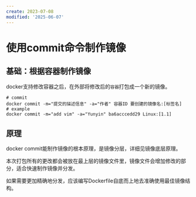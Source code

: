 ```yaml
---
create: 2023-07-08
modified: '2025-06-07'
---
```


# 使用commit命令制作镜像

## 基础：根据容器制作镜像

docker支持修改容器之后，在外部将修改后的`容器`打包成一个新的镜像。

```shell
# commit
docker commit -m="提交的描述信息" -a="作者" 容器ID 要创建的镜像名:[标签名]
# example
docker commit -m="add vim" -a="Yunyin" ba6acccedd29 Linux:[1.1]
```

## 原理

docker commit能制作镜像的根本原理，是镜像分层，详细见镜像底层原理。

本次打包所有的更改都会被放在最上层的镜像文件里，镜像文件会增加修改的部分，适合快速制作镜像并分发。

如果需要更加精确地分发，应该编写Dockerfile自底而上地去准确使用最佳镜像结构。